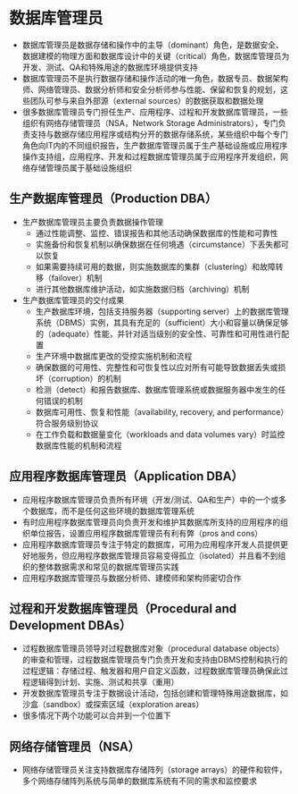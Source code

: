 # **数据库管理员**

- 数据库管理员是数据存储和操作中的主导（dominant）角色，是数据安全、数据建模的物理方面和数据库设计中的关键（critical）角色，数据库管理员为开发、测试、QA和特殊用途的数据库环境提供支持
- 数据库管理员不是执行数据存储和操作活动的唯一角色，数据专员、数据架构师、网络管理员、数据分析师和安全分析师参与性能、保留和恢复的规划，这些团队可参与来自外部源（external sources）的数据获取和数据处理
- 很多数据库管理员专门担任生产、应用程序、过程和开发数据库管理员，一些组织有网络存储管理员（NSA，Network Storage Administrators），专门负责支持与数据存储应用程序或结构分开的数据存储系统，某些组织中每个专门角色向IT内的不同组织报告，生产数据库管理员属于生产基础设施或应用程序操作支持组，应用程序、开发和过程数据库管理员属于应用程序开发组织，网络存储管理员属于基础设施组织

## 生产数据库管理员（Production DBA）

- 生产数据库管理员主要负责数据操作管理
  - 通过性能调整、监控、错误报告和其他活动确保数据库的性能和可靠性
  - 实施备份和恢复机制以确保数据在任何境遇（circumstance）下丢失都可以恢复
  - 如果需要持续可用的数据，则实施数据库的集群（clustering）和故障转移（failover）机制
  - 进行其他数据库维护活动，如实施数据归档（archiving）机制
- 生产数据库管理员的交付成果
  - 生产数据库环境，包括支持服务器（supporting server）上的数据库管理系统（DBMS）实例，其具有充足的（sufficient）大小和容量以确保足够的（adequate）性能，并针对适当级别的安全性、可靠性和可用性进行配置
  - 生产环境中数据库更改的受控实施机制和流程
  - 确保数据的可用性、完整性和可恢复性以应对所有可能导致数据丢失或损坏（corruption）的机制
  - 检测（detect）和报告数据库、数据库管理系统或数据服务器中发生的任何错误的机制
  - 数据库可用性、恢复和性能（availability, recovery, and performance）符合服务级别协议
  - 在工作负载和数据量变化（workloads and data volumes vary）时监控数据库性能的机制和流程

## 应用程序数据库管理员（Application DBA）

- 应用程序数据库管理员负责所有环境（开发/测试、QA和生产）中的一个或多个数据库，而不是任何这些环境的数据库管理系统
- 有时应用程序数据库管理员向负责开发和维护其数据库所支持的应用程序的组织单位报告，设置应用程序数据库管理员有利有弊（pros and cons）
- 应用程序数据库管理员专注于特定的数据库，可用为应用程序开发人员提供更好地服务，但应用程序数据库管理员容易变得孤立（isolated）并且看不到组织的整体数据需求和常见的数据库管理员实践
- 应用程序数据库管理员与数据分析师、建模师和架构师密切合作

## 过程和开发数据库管理员（Procedural and Development DBAs）

- 过程数据库管理员领导对过程数据库对象（procedural database objects）的审查和管理，过程数据库管理员专门负责开发和支持由DBMS控制和执行的过程逻辑：存储过程、触发器和用户自定义函数，过程数据库管理员确保此过程逻辑得到计划、实施、测试和共享（重用）
- 开发数据库管理员专注于数据设计活动，包括创建和管理特殊用途数据库，如沙盒（sandbox）或探索区域（exploration areas）
- 很多情况下两个功能可以合并到一个位置下

## 网络存储管理员（NSA）

- 网络存储管理员关注支持数据库存储阵列（storage arrays）的硬件和软件，多个网络存储阵列系统与简单的数据库系统有不同的需求和监控要求